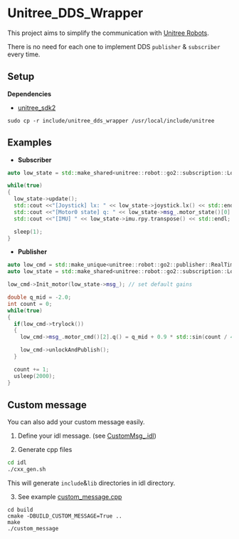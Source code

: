 # Unitree_DDS_Wrapper

This project aims to simplify the communication with [Unitree Robots](https://github.com/unitreerobotics).

There is no need for each one to implement DDS `publisher` & `subscriber` every time.


## Setup

**Dependencies**
+ [unitree_sdk2](https://github.com/unitreerobotics/unitree_sdk2)

```
sudo cp -r include/unitree_dds_wrapper /usr/local/include/unitree
```

## Examples

+ **Subscriber**

```cpp
auto low_state = std::make_shared<unitree::robot::go2::subscription::LowState>();

while(true)
{
  low_state->update();
  std::cout <<"[Joystick] lx: " << low_state->joystick.lx() << std::endl;
  std::cout <<"[Motor0 state] q: " << low_state->msg_.motor_state()[0].q() << std::endl;
  std::cout <<"[IMU] " << low_state->imu.rpy.transpose() << std::endl;

  sleep(1);
}
```

+ **Publisher**

```cpp
auto low_cmd = std::make_unique<unitree::robot::go2::publisher::RealTimeLowCmd>();
auto low_state = std::make_shared<unitree::robot::go2::subscription::LowState>();

low_cmd->Init_motor(low_state->msg_); // set default gains

double q_mid = -2.0;
int count = 0;
while(true)
{
  if(low_cmd->trylock())
  {
    low_cmd->msg_.motor_cmd()[2].q() = q_mid + 0.9 * std::sin(count / 400.);

    low_cmd->unlockAndPublish();
  }

  count += 1;
  usleep(2000);
}
```

## Custom message

You can also add your custom message easily.

1. Define your idl message. (see [CustomMsg_.idl](idl/CustomMsg_.idl))

2. Generate cpp files
```bash
cd idl
./cxx_gen.sh
```
This will generate `include`&`lib` directories in idl directory.

3. See example [custom_message.cpp](examples/custom/custom_message.cpp)
```
cd build
cmake -DBUILD_CUSTOM_MESSAGE=True ..
make
./custom_message
```

